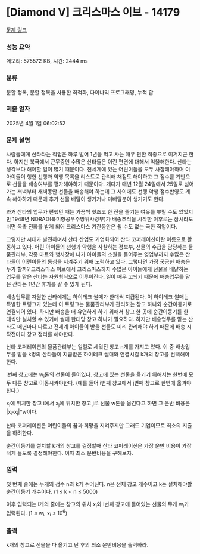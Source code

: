 # [Diamond V] 크리스마스 이브 - 14179 

[문제 링크](https://www.acmicpc.net/problem/14179) 

### 성능 요약

메모리: 575572 KB, 시간: 2444 ms

### 분류

분할 정복, 분할 정복을 사용한 최적화, 다이나믹 프로그래밍, 누적 합

### 제출 일자

2025년 4월 1일 06:02:52

### 문제 설명

<p>사람들에게 산타라는 직업은 하루 벌어 1년을 먹고 사는 매우 편한 직종으로 여겨지곤 한다. 하지만 북극에서 근무중인 수많은 산타들은 이런 편견에 대해서 억울해한다. 산타는 생각보다 해야할 일이 많기 때문이다. 전세계에 있는 어린이들을 모두 사찰해야하며 이 아이들이 행한 선행과 악행 목록을 리스트로 관리해 채점도 해야하고 그 점수를 기반으로 선물을 배송여부를 평가해야하기 때문이다. 게다가 매년 12월 24일에서 25일로 넘어가는 저녁부터 새벽동안 선물을 배송해야 하는데 그 사이에도 선행 악행 점수반영도 계속 해야하기 때문에 추가 선물 배달이 생기거나 미배달분이 생기기도 한다.</p>

<p>과거 산타의 업무가 편했던 때는 가끔씩 핫초코 한 잔을 즐기는 여유를 부릴 수도 있었지만 1948년 NORAD(북미항공우주방위사령부)가 배송추적을 시작한 이후로는 잠시라도 쉬면 독촉 전화를 받게 되어 크리스마스 기간동안은 쉴 수도 없는 극한 직업이다.</p>

<p>그렇지만 시대가 발전하며서 산타 산업도 기업화되어 산타 코퍼레이션이란 이름으로 활동하고 있다. 어린 아이들의 선행과 악행을 사찰하는 정보부, 선물의 수급을 담당하는 물품관리부, 각종 마트와 행사장에 나가 아이들의 소원을 들어주는 영업부까지 수많은 산타들이 어린이들의 동심을 지켜주기 위해 노력하고 있다. 그렇다면 가장 궁금한 배송은 누가 할까? 크리스마스 이브에서 크리스마스까지 수많은 아이들에게 선물을 배달하는 업무를 맡은 산타는 자원형식으로 이루어진다. 일이 매우 고되기 때문에 배송업무를 맡은 산타는 1년간 휴가를 갈 수 있게 된다.</p>

<p>배송업무를 자원한 산타에게는 하이테크 썰매가 한대씩 지급된다. 이 하이테크 썰매는 특별한 트렁크가 있는데 이 트렁크는 물품관리부가 관리하는 창고 하나와 순간이동기로 연결되어 있다. 하지만 배송을 더 유연하게 하기 위해서 창고 한 곳에 순간이동기를 한 대씩만 설치할 수 있기에 썰매 한대당 창고 하나가 필요하다. 하지만 배송업무를 맡는 산타도 매년마다 다르고 전세계 아이들이 받을 선물도 미리 관리해야 하기 때문에 배송 시작전마다 창고 정리를 해야한다.</p>

<p>산타 코퍼레이션의 물품관리부는 일렬로 세워진 창고 n개를 가지고 있다. 이 중 배송업무를 맡을 k명의 산타들이 지급받은 하이테크 썰매와 연결시킬 k개의 창고를 선택해야한다.</p>

<p>i번째 창고에는 w<sub>i</sub>톤의 선물이 들어있다. 창고에 있는 선물을 옮기기 위해서는 한번에 모두 다른 창고로 이동시켜야한다. (예를 들어 i번째 창고에서 j번째 창고로 한번에 옮겨야 한다.)</p>

<p>x<sub>i</sub>에 위치한 창고 i에서 x<sub>j</sub>에 위치한 창고 j로 선물 w톤을 옮긴다고 하면 그 운반 비용은 |x<sub>i</sub>-x<sub>j</sub>|*w이다.</p>

<p>산타 코퍼레이션은 어린이들의 꿈과 희망을 지켜주지만 그래도 기업이므로 최소의 지출을 하려한다.</p>

<p>순간이동기를 설치할 k개의 창고를 결정할때 산타 코퍼레이션은 가장 운반 비용이 가장 적게 들도록 결정해야한다. 이때 최소 운반비용을 구해보자.</p>

### 입력 

 <p>첫 번째 줄에는 두개의 정수 n과 k가 주어진다. n은 전체 창고 개수이고 k는 설치해야할 순간이동기 개수이다. (1 ≤ k < n ≤ 5000)</p>

<p>이후 입력되는 i개의 줄에는 창고의 위치 x<sub>i</sub>와 i번째 창고에 들어있는 선물의 무게 w<sub>i</sub>가 입력된다. (1 ≤ w<sub>i</sub>, x<sub>i</sub> ≤ 10<sup>6</sup>)</p>

### 출력 

 <p>k개의 창고로 선물을 다 옮기고 난 후의 최소 운반비용을 출력하라.</p>

